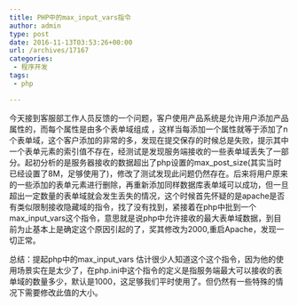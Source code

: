 ```yaml
---
title: PHP中的max_input_vars指令
author: admin
type: post
date: 2016-11-13T03:53:26+00:00
url: /archives/17167
categories:
 - 程序开发
tags:
 - php

---
```

今天接到客服部工作人员反馈的一个问题，客户使用产品系统是允许用户添加产品属性的，而每个属性是由多个表单域组成 ，这样当每添加一个属性就等于添加了n个表单域，这个客户添加的非常的多，发现在提交保存的时候总是失败，提示其中一个表单元素的索引值不存在，经测试是发现服务端接收的一些表单域丢失了一部分。起初分析的是服务器接收的数据超出了php设置的max\_post\_size(其实当时已经设置了8M，足够使用了)，修改了测试发现此问题仍然存在。后来将用户原来的一些添加的表单元素进行删除，再重新添加同样数据库表单域可以成功，但一旦超出一定数量的表单域就会发生丢失的情况，这个时候首先怀疑的是apache是否有类似限制接收隐藏域的指令，找了没有找到，紧接着在php中批到一个max\_input\_vars这个指令，意思就是说php中允许接收的最大表单域数据，到目前为止基本上是确定这个原因引起的了，奖其修改为2000,重启Apache，发现一切正常。

总结：提起php中的max\_input\_vars 估计很少人知道这个这个指令，因为他的使用场景实在是太少了，在php.ini中这个指令的定义是指服务端最大可以接收的表单域的数量多少，默认是1000，这足够我们平时使用了。但仍然有一些特殊的情况下需要修改此值的大小。